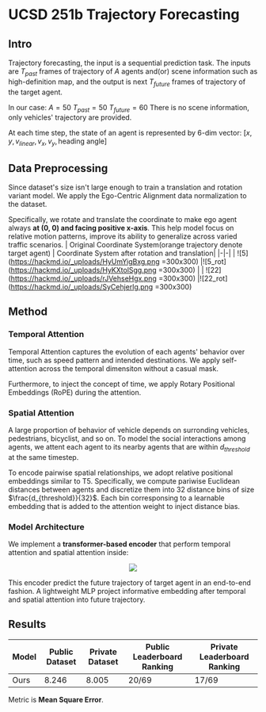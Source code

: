 # UCSD 251b Trajectory Forecasting
## Intro
Trajectory forecasting, the input is a sequential prediction task. The inputs are $T_{past}$ frames of trajectory of $A$ agents and(or) scene information such as high-definition map, and the output is next $T_{future}$ frames of trajectory of the target agent.

In our case:
$A = 50$
$T_{past} = 50$
$T_{future} = 60$
There is no scene information, only vehicles' trajectory are provided.

At each time step, the state of an agent is represented by 6-dim vector: 
$[x, y, v_{linear}, v_x, v_y, \text{heading angle}]$

## Data Preprocessing
Since dataset's size isn't large enough to train a translation and rotation variant model. We apply the Ego-Centric Alignment data normalization to the dataset.


Specifically, we rotate and translate the coordinate to make ego agent always **at (0, 0) and facing positive x-axis**. This help model focus on relative motion patterns, improve its ability to generalize across varied traffic scenarios.
| Original Coordinate System(orange trajectory denote target agent) | Coordinate System after rotation and translation|
|-|-|
| ![5](https://hackmd.io/_uploads/HyUmYigBxg.png =300x300) |![5_rot](https://hackmd.io/_uploads/HyKXtolSgg.png =300x300) |
| ![22](https://hackmd.io/_uploads/rJVehseHgx.png =300x300) |![22_rot](https://hackmd.io/_uploads/SyCehjerlg.png  =300x300)

## Method
### Temporal Attention
Temporal Attention captures the evolution of each agents' behavior over time, such as speed pattern and intended destinations. We apply self-attention across the temporal dimensiton without a casual mask.

Furthermore, to inject the concept of time, we apply Rotary Positional Embeddings (RoPE) during the attention.

### Spatial Attention
A large proportion of behavior of vehicle depends on surronding vehicles, pedestrians, bicyclist, and so on. To model the social interactions among agents, we attent each agent to its nearby agents that are within $d_{threshold}$ at the same timestep.

To encode pairwise spatial relationships, we adopt relative positional embeddings similar to T5. Specifically, we compute pariwise Euclidean distances between agents and discretize them into 32 distance bins of size $\frac{d_{threshold}}{32}$. Each bin corresponsing to a learnable embedding that is added to the attention weight to inject distance bias.

### Model Architecture
We implement a **transformer-based encoder** that perform temporal attention and spatial attention inside:
<center><img src="https://hackmd.io/_uploads/By5sM3gHxg.png" /></center>

This encoder predict the future trajectory of target agent in an end-to-end fashion. A lightweight MLP project informative embedding after temporal and spatial attention into future trajectory.

## Results
| Model |  Public Dataset | Private Dataset | Public Leaderboard Ranking | Private Leaderboard Ranking|
|-|-|-|-|-|
|Ours|8.246|8.005|20/69|17/69|

Metric is **Mean Square Error**.




